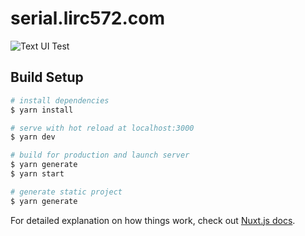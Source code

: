 # serial.lirc572.com

![Text UI Test](https://github.com/lirc572/serial.lirc572.com/workflows/ci/badge.svg)

## Build Setup

```bash
# install dependencies
$ yarn install

# serve with hot reload at localhost:3000
$ yarn dev

# build for production and launch server
$ yarn generate
$ yarn start

# generate static project
$ yarn generate
```

For detailed explanation on how things work, check out [Nuxt.js docs](https://nuxtjs.org).
